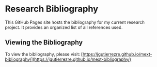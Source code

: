 # Research Bibliography

This GitHub Pages site hosts the bibliography for my current research project. It provides an organized list of all references used.

## Viewing the Bibliography

To view the bibliography, please visit:
[https://jgutierrezre.github.io/mext-bibliography/](https://jgutierrezre.github.io/mext-bibliography/)
